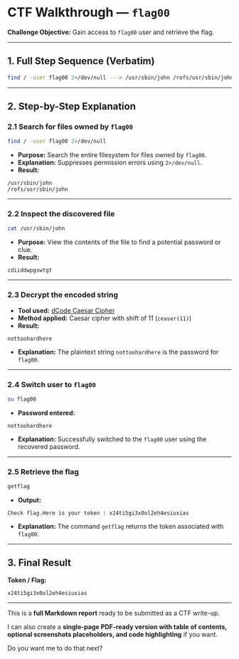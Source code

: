 # CTF Walkthrough — `flag00`

**Challenge Objective:** Gain access to `flag00` user and retrieve the flag.

---

## 1. Full Step Sequence (Verbatim)

```bash
find / -user flag00 2>/dev/null ---> /usr/sbin/john /rofs/usr/sbin/john -----> cat /usr/sbin/john ----> cdiiddwpgswtgt ----> https://www.dcode.fr/caesar-cipher -----> ceaser(11) ----> nottoohardhere ----> su flag00 ----> passwod nottoohardhere ----> getflag ---> Check flag.Here is your token : x24ti5gi3x0ol2eh4esiuxias
```

---

## 2. Step-by-Step Explanation

### 2.1 Search for files owned by `flag00`

```bash
find / -user flag00 2>/dev/null
```

* **Purpose:** Search the entire filesystem for files owned by `flag00`.
* **Explanation:** Suppresses permission errors using `2>/dev/null`.
* **Result:**

```
/usr/sbin/john
/rofs/usr/sbin/john
```

---

### 2.2 Inspect the discovered file

```bash
cat /usr/sbin/john
```

* **Purpose:** View the contents of the file to find a potential password or clue.
* **Result:**

```
cdiiddwpgswtgt
```

---

### 2.3 Decrypt the encoded string

* **Tool used:** [dCode Caesar Cipher](https://www.dcode.fr/caesar-cipher)
* **Method applied:** Caesar cipher with shift of 11 (`ceaser(11)`)
* **Result:**

```
nottoohardhere
```

* **Explanation:** The plaintext string `nottoohardhere` is the password for `flag00`.

---

### 2.4 Switch user to `flag00`

```bash
su flag00
```

* **Password entered:**

```
nottoohardhere
```

* **Explanation:** Successfully switched to the `flag00` user using the recovered password.

---

### 2.5 Retrieve the flag

```bash
getflag
```

* **Output:**

```
Check flag.Here is your token : x24ti5gi3x0ol2eh4esiuxias
```

* **Explanation:** The command `getflag` returns the token associated with `flag00`.

---

## 3. Final Result

**Token / Flag:**

```
x24ti5gi3x0ol2eh4esiuxias
```

---

This is a **full Markdown report** ready to be submitted as a CTF write-up.

I can also create a **single-page PDF-ready version with table of contents, optional screenshots placeholders, and code highlighting** if you want.

Do you want me to do that next?
